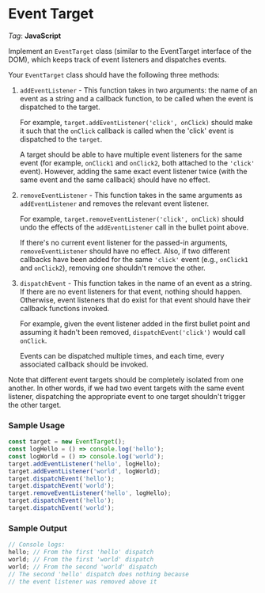 # Event Target

_Tag_: **JavaScript**

Implement an `EventTarget` class (similar to the EventTarget interface of the DOM), which keeps track of event listeners and dispatches events.

Your `EventTarget` class should have the following three methods:

1. `addEventListener` - This function takes in two arguments: the name of an event as a string and a callback function, to be called when the event is dispatched to the target.

   For example, `target.addEventListener('click', onClick)` should make it such that the `onClick` callback is called when the 'click' event is dispatched to the `target`.

   A target should be able to have multiple event listeners for the same event (for example, `onClick1` and `onClick2`, both attached to the `'click'` event). However, adding the same exact event listener twice (with the same event and the same callback) should have no effect.

2. `removeEventListener` - This function takes in the same arguments as `addEventListener` and removes the relevant event listener.

   For example, `target.removeEventListener('click', onClick)` should undo the effects of the `addEventListener` call in the bullet point above.

   If there's no current event listener for the passed-in arguments, `removeEventListener` should have no effect. Also, if two different callbacks have been added for the same `'click'` event (e.g., `onClick1` and `onClick2`), removing one shouldn't remove the other.

3. `dispatchEvent` - This function takes in the name of an event as a string. If there are no event listeners for that event, nothing should happen. Otherwise, event listeners that do exist for that event should have their callback functions invoked.

   For example, given the event listener added in the first bullet point and assuming it hadn't been removed, `dispatchEvent('click')` would call `onClick`.

   Events can be dispatched multiple times, and each time, every associated callback should be invoked.

Note that different event targets should be completely isolated from one another. In other words, if we had two event targets with the same event listener, dispatching the appropriate event to one target shouldn't trigger the other target.

### Sample Usage

```javascript
const target = new EventTarget();
const logHello = () => console.log('hello');
const logWorld = () => console.log('world');
target.addEventListener('hello', logHello);
target.addEventListener('world', logWorld);
target.dispatchEvent('hello');
target.dispatchEvent('world');
target.removeEventListener('hello', logHello);
target.dispatchEvent('hello');
target.dispatchEvent('world');
```

### Sample Output

```javascript
// Console logs:
hello; // From the first 'hello' dispatch
world; // From the first 'world' dispatch
world; // From the second 'world' dispatch
// The second 'hello' dispatch does nothing because
// the event listener was removed above it
```
